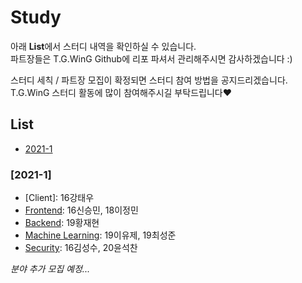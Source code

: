 # Study
아래 **List**에서 스터디 내역을 확인하실 수 있습니다.  
파트장들은 T.G.WinG Github에 리포 파셔서 관리해주시면 감사하겠습니다 :)  

스터디 세칙 / 파트장 모집이 확정되면 스터디 참여 방법을 공지드리겠습니다.  
T.G.WinG 스터디 활동에 많이 참여해주시길 부탁드립니다❤️  

## List
- [2021-1](https://github.com/TG-WinG/Study#2021-1)
<!-- - [2021-2] 이런식으로 쭉쭉 추가해나갈 것 -->

### [2021-1]
- [Client]: 16강태우 <!-- 추가 예정 -->
- [Frontend](https://github.com/TG-WinG/frontend): 16신승민, 18이정민  
- [Backend](https://github.com/TG-WinG/backend/blob/main/README.md): 19황재현
- [Machine Learning](https://github.com/TG-WinG/MachineLearning): 19이유제, 19최성준  
- [Security](https://github.com/TG-WinG/seKHUrity): 16김성수, 20윤석찬  

*분야 추가 모집 예정...*
